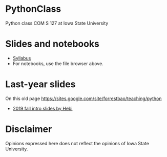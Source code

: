 # PythonClass
Python class COM S 127 at Iowa State University


# Slides and notebooks
* [Syllabus](https://www.dropbox.com/s/3fvc3v8vs5229wd/Syllabus.pdf?dl=0)
* For notebooks, use the file browser above. 

# Last-year slides
On this old page https://sites.google.com/site/forrestbao/teaching/python

* [2019 fall intro slides by Hebi](Lecture1_Introduction/intro_2019_fall_Hebi.pdf)

# Disclaimer
Opinions expressed here does not reflect the opinions of Iowa State University. 
